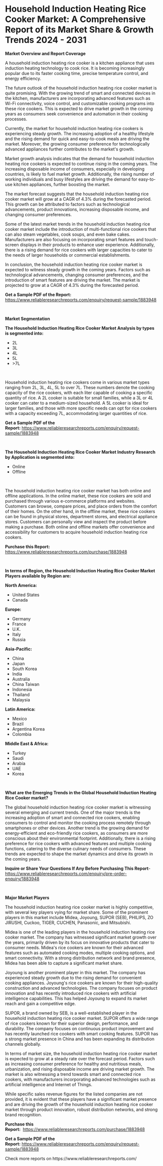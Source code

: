 <p><h1>Household Induction Heating Rice Cooker Market: A Comprehensive Report of its Market Share & Growth Trends 2024 - 2031</h1></p><p><strong>Market Overview and Report Coverage</strong></p>
<p><p>A household induction heating rice cooker is a kitchen appliance that uses induction heating technology to cook rice. It is becoming increasingly popular due to its faster cooking time, precise temperature control, and energy efficiency.</p><p>The future outlook of the household induction heating rice cooker market is quite promising. With the growing trend of smart and connected devices in the kitchen, manufacturers are incorporating advanced features such as Wi-Fi connectivity, voice control, and customizable cooking programs into these rice cookers. This is expected to drive market growth in the coming years as consumers seek convenience and automation in their cooking processes.</p><p>Currently, the market for household induction heating rice cookers is experiencing steady growth. The increasing adoption of a healthy lifestyle and the rising demand for quick and easy-to-cook meals are driving the market. Moreover, the growing consumer preference for technologically advanced appliances further contributes to the market's growth.</p><p>Market growth analysis indicates that the demand for household induction heating rice cookers is expected to continue rising in the coming years. The increasing disposable income of consumers, especially in developing countries, is likely to fuel market growth. Additionally, the rising number of working individuals and busy lifestyles are driving the demand for easy-to-use kitchen appliances, further boosting the market.</p><p>The market forecast suggests that the household induction heating rice cooker market will grow at a CAGR of 4.3% during the forecasted period. This growth can be attributed to factors such as technological advancements, product innovations, increasing disposable income, and changing consumer preferences.</p><p>Some of the latest market trends in the household induction heating rice cooker market include the introduction of multi-functional rice cookers that can also steam vegetables, cook soups, and even bake cakes. Manufacturers are also focusing on incorporating smart features and touch-screen displays in their products to enhance user experience. Additionally, there is a rising demand for rice cookers with larger capacities to cater to the needs of larger households or commercial establishments.</p><p>In conclusion, the household induction heating rice cooker market is expected to witness steady growth in the coming years. Factors such as technological advancements, changing consumer preferences, and the introduction of smart features are driving the market. The market is projected to grow at a CAGR of 4.3% during the forecasted period.</p></p>
<p><strong>Get a Sample PDF of the Report:</strong> <a href="https://www.reliableresearchreports.com/enquiry/request-sample/1883948">https://www.reliableresearchreports.com/enquiry/request-sample/1883948</a></p>
<p>&nbsp;</p>
<p><strong>Market Segmentation</strong></p>
<p><strong>The Household Induction Heating Rice Cooker Market Analysis by types is segmented into:</strong></p>
<p><ul><li>2L</li><li>3L</li><li>4L</li><li>5L</li><li>>7L</li></ul></p>
<p>&nbsp;</p>
<p><p>Household induction heating rice cookers come in various market types ranging from 2L, 3L, 4L, 5L to over 7L. These numbers denote the cooking capacity of the rice cookers, with each liter capable of cooking a specific quantity of rice. A 2L cooker is suitable for small families, while a 3L or 4L cooker can cater to a medium-sized household. A 5L cooker is ideal for larger families, and those with more specific needs can opt for rice cookers with a capacity exceeding 7L, accommodating larger quantities of rice.</p></p>
<p><strong>Get a Sample PDF of the Report:</strong>&nbsp;<a href="https://www.reliableresearchreports.com/enquiry/request-sample/1883948">https://www.reliableresearchreports.com/enquiry/request-sample/1883948</a></p>
<p>&nbsp;</p>
<p><strong>The Household Induction Heating Rice Cooker Market Industry Research by Application is segmented into:</strong></p>
<p><ul><li>Online</li><li>Offline</li></ul></p>
<p>&nbsp;</p>
<p><p>The household induction heating rice cooker market has both online and offline applications. In the online market, these rice cookers are sold and purchased through various e-commerce platforms and websites. Customers can browse, compare prices, and place orders from the comfort of their homes. On the other hand, in the offline market, these rice cookers can be found in physical stores, department stores, and electrical appliance stores. Customers can personally view and inspect the product before making a purchase. Both online and offline markets offer convenience and accessibility for customers to acquire household induction heating rice cookers.</p></p>
<p><strong>Purchase this Report:</strong>&nbsp; <a href="https://www.reliableresearchreports.com/purchase/1883948">https://www.reliableresearchreports.com/purchase/1883948</a></p>
<p>&nbsp;</p>
<p><strong>In terms of Region, the Household Induction Heating Rice Cooker Market Players available by Region are:</strong></p>
<p>
    <p> <strong> North America: </strong>
        <ul>
            <li>United States</li>
            <li>Canada</li>
        </ul>
        </p> 
    <p> <strong> Europe: </strong>
        <ul>
            <li>Germany</li>
            <li>France</li>
            <li>U.K.</li>
            <li>Italy</li>
            <li>Russia</li>
        </ul>
        </p> 
    <p> <strong> Asia-Pacific: </strong>
        <ul>
            <li>China</li>
            <li>Japan</li>
            <li>South Korea</li>
            <li>India</li>
            <li>Australia</li>
            <li>China Taiwan</li>
            <li>Indonesia</li>
            <li>Thailand</li>
            <li>Malaysia</li>
        </ul>
        </p> 
    <p> <strong> Latin America: </strong>
        <ul>
            <li>Mexico</li>
            <li>Brazil</li>
            <li>Argentina Korea</li>
            <li>Colombia</li>
        </ul>
        </p> 
    <p> <strong> Middle East & Africa: </strong>
        <ul>
            <li>Turkey</li>
            <li>Saudi</li>
            <li>Arabia</li>
            <li>UAE</li>
            <li>Korea</li>
        </ul>
    </p>
    </p>
<p>&nbsp;</p>
<p><strong>What are the Emerging Trends in the Global Household Induction Heating Rice Cooker market?</strong></p>
<p><p>The global household induction heating rice cooker market is witnessing several emerging and current trends. One of the major trends is the increasing adoption of smart and connected rice cookers, enabling consumers to control and monitor the cooking process remotely through smartphones or other devices. Another trend is the growing demand for energy-efficient and eco-friendly rice cookers, as consumers are more conscious about their environmental footprint. Additionally, there is a rising preference for rice cookers with advanced features and multiple cooking functions, catering to the diverse culinary needs of consumers. These trends are expected to shape the market dynamics and drive its growth in the coming years.</p></p>
<p><strong>Inquire or Share Your Questions If Any Before Purchasing This Report</strong>- <a href="https://www.reliableresearchreports.com/enquiry/pre-order-enquiry/1883948">https://www.reliableresearchreports.com/enquiry/pre-order-enquiry/1883948</a></p>
<p>&nbsp;</p>
<p><strong>Major Market Players</strong></p>
<p><p>The household induction heating rice cooker market is highly competitive, with several key players vying for market share. Some of the prominent players in this market include Midea, Joyoung, SUPOR (SEB), PHILIPS, ZO JIRUSHI, Cuckoo, TIGER, CUCHEN, Panasonic, and Mitsubishi.</p><p>Midea is one of the leading players in the household induction heating rice cooker market. The company has witnessed significant market growth over the years, primarily driven by its focus on innovative products that cater to consumer needs. Midea's rice cookers are known for their advanced features such as automated cooking modes, multiple cooking options, and smart connectivity. With a strong distribution network and brand presence, Midea has been able to capture a significant market share.</p><p>Joyoung is another prominent player in this market. The company has experienced steady growth due to the rising demand for convenient cooking appliances. Joyoung's rice cookers are known for their high-quality construction and advanced technologies. The company focuses on product innovation and has recently introduced rice cookers with artificial intelligence capabilities. This has helped Joyoung to expand its market reach and gain a competitive edge.</p><p>SUPOR, a brand owned by SEB, is a well-established player in the household induction heating rice cooker market. SUPOR offers a wide range of rice cookers known for their superior design, performance, and durability. The company focuses on continuous product improvement and has recently launched rice cookers with smart cooking features. SUPOR has a strong market presence in China and has been expanding its distribution channels globally.</p><p>In terms of market size, the household induction heating rice cooker market is expected to grow at a steady rate over the forecast period. Factors such as increasing consumer preference for healthy and nutritious meals, urbanization, and rising disposable income are driving market growth. The market is also witnessing a trend towards smart and connected rice cookers, with manufacturers incorporating advanced technologies such as artificial intelligence and Internet of Things.</p><p>While specific sales revenue figures for the listed companies are not provided, it is evident that these players have a significant market presence and are driving the growth of the household induction heating rice cooker market through product innovation, robust distribution networks, and strong brand recognition.</p></p>
<p><strong>Purchase this Report:</strong>&nbsp;&nbsp;<a href="https://www.reliableresearchreports.com/purchase/1883948">https://www.reliableresearchreports.com/purchase/1883948</a></p>
<p></p>
<p><strong>Get a Sample PDF of the Report:</strong>&nbsp;<a href="https://www.reliableresearchreports.com/enquiry/request-sample/1883948">https://www.reliableresearchreports.com/enquiry/request-sample/1883948</a></p>
<p>Check more reports on https://www.reliableresearchreports.com/</p>